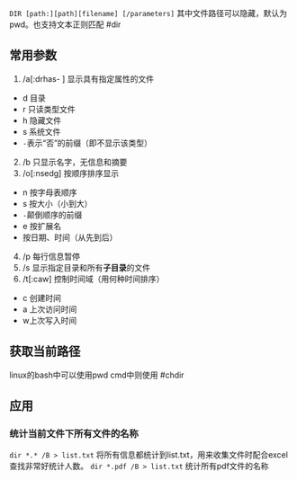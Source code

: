 `DIR [path:][path][filename] [/parameters]`
其中文件路径可以隐藏，默认为pwd。也支持文本正则匹配
#dir 
## 常用参数
1. /a[:drhas- ] 显示具有指定属性的文件
- d 目录
- r 只读类型文件
- h 隐藏文件 
- s 系统文件
- `-`表示“否”的前缀（即不显示该类型）
2. /b 只显示名字，无信息和摘要
3. /o[:nsedg] 按顺序排序显示
- n 按字母表顺序
- s 按大小（小到大）
- `-`颠倒顺序的前缀
- e 按扩展名
- 按日期、时间（从先到后）
4. /p 每行信息暂停
5. /s 显示指定目录和所有**子目录**的文件
6. /t[:caw] 控制时间域（用何种时间排序）
- c 创建时间
- a 上次访问时间
- w上次写入时间

## 获取当前路径
linux的bash中可以使用pwd
cmd中则使用 #chdir 

## 应用
### 统计当前文件下所有文件的名称
`dir *.* /B > list.txt`
将所有信息都统计到list.txt，用来收集文件时配合excel查找非常好统计人数。
`dir *.pdf /B > list.txt`
统计所有pdf文件的名称